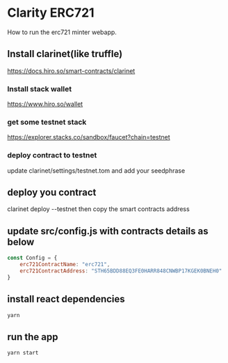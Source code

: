 # Clarity ERC721


How to run the erc721 minter webapp.

## Install clarinet(like truffle)
https://docs.hiro.so/smart-contracts/clarinet
### Install stack wallet
https://www.hiro.so/wallet
### get some testnet stack
https://explorer.stacks.co/sandbox/faucet?chain=testnet
### deploy contract to testnet
update clarinet/settings/testnet.tom and add your seedphrase
## deploy you contract
clarinet deploy --testnet
then copy the smart contracts address
## update src/config.js with contracts details as below
```javascript
const Config = {
	erc721ContractName: "erc721",
	erc721ContractAddress: "STH65BDD88EQ3FE0HARR848CNWBP17KGEK0BNEH0"
}
```
## install react dependencies
```sh
yarn
```
## run the app
```sh
yarn start
```